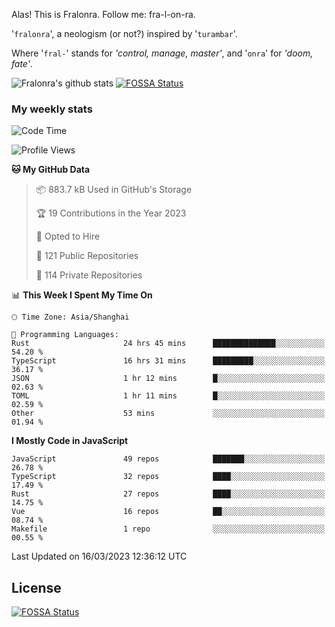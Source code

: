 Alas! This is Fralonra. Follow me: fra-l-on-ra.

'`fralonra`', a neologism (or not?) inspired by '`turambar`'.

Where '`fral-`' stands for *'control, manage, master'*, and '`onra`' for *'doom, fate'*.

![Fralonra's github stats](https://github-readme-stats.vercel.app/api?username=fralonra)
[![FOSSA Status](https://app.fossa.com/api/projects/git%2Bgithub.com%2Ffralonra%2Ffralonra.svg?type=shield)](https://app.fossa.com/projects/git%2Bgithub.com%2Ffralonra%2Ffralonra?ref=badge_shield)

### My weekly stats

<!--START_SECTION:waka-->
![Code Time](http://img.shields.io/badge/Code%20Time-3%2C178%20hrs%2059%20mins-blue)

![Profile Views](http://img.shields.io/badge/Profile%20Views-8-blue)

**🐱 My GitHub Data** 

> 📦 883.7 kB Used in GitHub's Storage 
 > 
> 🏆 19 Contributions in the Year 2023
 > 
> 💼 Opted to Hire
 > 
> 📜 121 Public Repositories 
 > 
> 🔑 114 Private Repositories 
 > 
📊 **This Week I Spent My Time On** 

```text
🕑︎ Time Zone: Asia/Shanghai

💬 Programming Languages: 
Rust                     24 hrs 45 mins      ██████████████░░░░░░░░░░░   54.20 % 
TypeScript               16 hrs 31 mins      █████████░░░░░░░░░░░░░░░░   36.17 % 
JSON                     1 hr 12 mins        █░░░░░░░░░░░░░░░░░░░░░░░░   02.63 % 
TOML                     1 hr 11 mins        █░░░░░░░░░░░░░░░░░░░░░░░░   02.59 % 
Other                    53 mins             ░░░░░░░░░░░░░░░░░░░░░░░░░   01.94 % 
```

**I Mostly Code in JavaScript** 

```text
JavaScript               49 repos            ███████░░░░░░░░░░░░░░░░░░   26.78 % 
TypeScript               32 repos            ████░░░░░░░░░░░░░░░░░░░░░   17.49 % 
Rust                     27 repos            ████░░░░░░░░░░░░░░░░░░░░░   14.75 % 
Vue                      16 repos            ██░░░░░░░░░░░░░░░░░░░░░░░   08.74 % 
Makefile                 1 repo              ░░░░░░░░░░░░░░░░░░░░░░░░░   00.55 % 
```




 Last Updated on 16/03/2023 12:36:12 UTC
<!--END_SECTION:waka-->

## License
[![FOSSA Status](https://app.fossa.com/api/projects/git%2Bgithub.com%2Ffralonra%2Ffralonra.svg?type=large)](https://app.fossa.com/projects/git%2Bgithub.com%2Ffralonra%2Ffralonra?ref=badge_large)